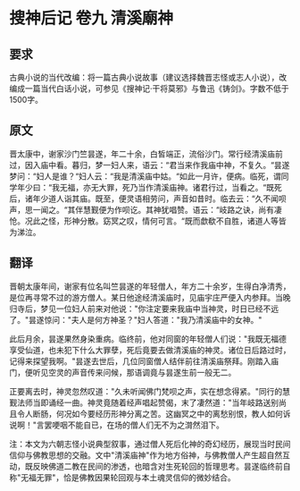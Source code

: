 # 搜神后记 卷九 清溪廟神

## 要求

古典小说的当代改编：将一篇古典小说故事（建议选择魏晋志怪或志人小说），改编成一篇当代白话小说，可参见《搜神记·干将莫邪》与鲁迅《铸剑》。字数不低于1500字。

## 原文

晋太康中，谢家沙门竺昙遂，年二十余，白皙端正，流俗沙门。常行经清溪庙前过，因入庙中看。暮归，梦一妇人来，语云：“君当来作我庙中神，不复久。“昙遂梦问：“妇人是谁？“妇人云：“我是清溪庙中姑。“如此一月许，便病。临死，谓同学年少曰：“我无福，亦无大罪，死乃当作清溪庙神。诸君行过，当看之。“既死后，诸年少道人诣其庙。既至，便灵语相劳问，声音如昔时。临去云：“久不闻呗声，思一闻之。“其伴慧觐便为作呗讫。其神犹唱赞。语云：“岐路之诀，尚有凄怆。况此之怪，形神分散。窈冥之叹，情何可言。“既而歔欷不自胜，诸道人等皆为涕泣。

## 翻译

晋朝太康年间，谢家有位名叫竺昙遂的年轻僧人，年方二十余岁，生得白净清秀，是位再寻常不过的游方僧人。某日他途经清溪庙时，见庙宇庄严便入内参拜。当晚归寺后，梦见一位妇人前来对他说："你注定要来我庙中当神灵，时日已经不远了。"昙遂惊问："夫人是何方神圣？"妇人答道："我乃清溪庙中的女神。"

此后月余，昙遂果然身染重病。临终前，他对同窗的年轻僧人们说："我既无福德享受仙道，也未犯下什么大罪孽，死后竟要去做清溪庙的神灵。诸位日后路过时，记得来探望我啊。"昙遂去世后，几位同窗僧人结伴前往清溪庙祭拜。刚踏入庙门，便听见空灵的声音传来问候，那语调竟与昙遂生前一般无二。

正要离去时，神灵忽然叹道："久未听闻佛门梵呗之声，实在想念得紧。"同行的慧觐法师当即诵经一曲。神灵竟随着经声唱起赞偈，末了凄然道："当年岐路送别尚且令人断肠，何况如今要经历形神分离之苦。这幽冥之中的离愁别恨，教人如何诉说啊！"言罢哽咽不能自已，在场的僧人们无不为之潸然泪下。

注：本文为六朝志怪小说典型叙事，通过僧人死后化神的奇幻经历，展现当时民间信仰与佛教思想的交融。文中"清溪庙神"作为地方俗神，与佛教僧人产生超自然互动，既反映佛道二教在民间的渗透，也暗含对生死轮回的哲理思考。昙遂临终前自称"无福无罪"，恰是佛教因果轮回观与本土魂灵信仰的微妙结合。
